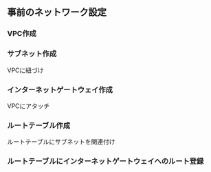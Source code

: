 ## 事前のネットワーク設定

### VPC作成

### サブネット作成
VPCに紐づけ

### インターネットゲートウェイ作成
VPCにアタッチ

### ルートテーブル作成
ルートテーブルにサブネットを関連付け

### ルートテーブルにインターネットゲートウェイへのルート登録

